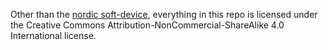 <!-- markdownlint-disable-file MD041 -->
Other than the [nordic soft-device](firmware/nrf-soft-device/LICENSE), everything in this repo is licensed under the Creative Commons Attribution-NonCommercial-ShareAlike 4.0 International license.
